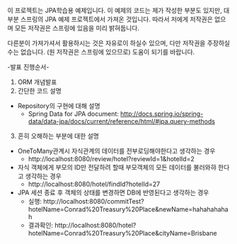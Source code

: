 이 프로젝트는 JPA학습용 예제입니다. 이 예제의 코드는 제가 작성한 부분도 있지만,
대부분 스프링의  JPA 예제 프로젝트에서 가져온 것입니다. 따라서 저에게 저작권은 없으며
모든 저작권은 스프링에 있음을 미리 밝혀둡니다.

다른분이 가져가셔서 활용하시는 것은 자유로이 하실수 있으며,
다만 저작권을 주장하실 수는 없습니다. (원 저작권은 스프링에 있으므로)
도움이 되기를 바랍니다.



-발표 진행순서-

1. ORM 개념발표
2. 간단한 코드 설명
 - Repository의 구현에 대해 설명
    - Spring Data for JPA document: http://docs.spring.io/spring-data/data-jpa/docs/current/reference/html/#jpa.query-methods
3. 흔히 오해하는 부분에 대한 설명
 - OneToMany관계시 자식관계의 데이터를 전부로딩해야한다고 생각하는 경우
    - http://localhost:8080/review/hotel?reviewId=1&hotelId=2
 - 자식 객체에게 부모의  ID만 전달하려 할때 부모객체의 모든 데이터를 불러와햐 한다고 생각하는 경우
    - http://localhost:8080/hotel/findId?hotelId=27
 - JPA 세션 종료 후 객체의 상태를 변경하면 DB에 반영된다고 생각하는 경우
    - 실행: http://localhost:8080/commitTest?hotelName=Conrad%20Treasury%20Place&newName=hahahahahah
    - 결과확인: http://localhost:8080/hotel?hotelName=Conrad%20Treasury%20Place&cityName=Brisbane

